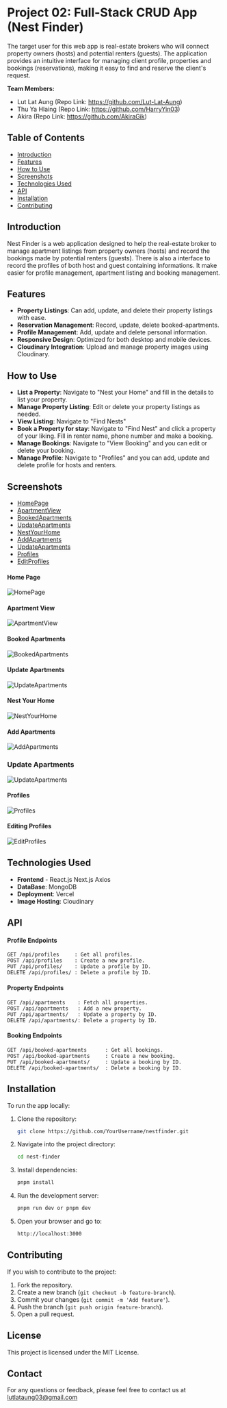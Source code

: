 # Project 02: Full-Stack CRUD App (Nest Finder)
 
The target user for this web app is real-estate brokers who will connect property owners (hosts) and potential renters (guests). The application provides an intuitive interface for managing client profile, properties and bookings (reservations), making it easy to find and reserve the client's request.
 
 
**Team Members:**  
- Lut Lat Aung (Repo Link: https://github.com/Lut-Lat-Aung)
- Thu Ya Hlaing (Repo Link: https://github.com/HarryYin03)  
- Akira (Repo Link: https://github.com/AkiraGik)
 
 
## Table of Contents
 
- [Introduction](#introduction)
- [Features](#features)
- [How to Use](#how-to-use)
- [Screenshots](#screenshots)
- [Technologies Used](#technologies-used)
- [API](#api)
- [Installation](#installation)
- [Contributing](#contributing)
 
## Introduction
 
Nest Finder is a web application designed to help the real-estate broker to manage apartment listings from property owners (hosts) and record the bookings made by potential renters (guests). There is also a interface to record the profiles of both host and guest containing informations. It make easier for profile management, apartment listing and booking management.
 
## Features
 
- **Property Listings**: Can add, update, and delete their property listings with ease.
- **Reservation Management**: Record, update, delete booked-apartments.
- **Profile Management**: Add, update and delete personal information.
- **Responsive Design**: Optimized for both desktop and mobile devices.
- **Cloudinary Integration**: Upload and manage property images using Cloudinary.
 
## How to Use
 
- **List a Property**: Navigate to "Nest your Home" and fill in the details to list your property.
- **Manage Property Listing**:  Edit or delete your property listings as needed.
- **View Listing**: Navigate to "Find Nests" 
- **Book a Property for stay**: Navigate to "Find Nest" and click a property of your liking. Fill in renter name, phone number and make a booking.
- **Manage Bookings**: Navigate to "View Booking" and you can edit or delete your booking.
- **Manage Profile**: Navigate to "Profiles" and you can add, update and delete profile for hosts and renters.
 
## Screenshots
- [HomePage](#HomePage)
- [ApartmentView](#ApartmentView)
- [BookedApartments](#BookedApartments)
- [UpdateApartments](#UpdateApartments)
- [NestYourHome](#NestYourHome)
- [AddApartments](#AddApartments)
- [UpdateApartments](#UpdateApartments)
- [Profiles](#Profiles)
- [EditProfiles](#EditProfiles)
  
#### Home Page
![HomePage](https://github.com/Lut-Lat-Aung/nest_finder/blob/main/image/HomePage.png)
 
#### Apartment View
![ApartmentView](https://github.com/Lut-Lat-Aung/nest_finder/blob/main/image/ApartmentView.png)
 
#### Booked Apartments
![BookedApartments](https://github.com/Lut-Lat-Aung/nest_finder/blob/main/image/BookedApartment.png)

#### Update Apartments
![UpdateApartments](https://github.com/Lut-Lat-Aung/nest_finder/blob/main/image/UpdateBooking.png)
 
#### Nest Your Home
![NestYourHome](https://github.com/Lut-Lat-Aung/nest_finder/blob/main/image/NestYourHome.png)

#### Add Apartments
![AddApartments](https://github.com/Lut-Lat-Aung/nest_finder/blob/main/image/AddApartment.png)

### Update Apartments
![UpdateApartments](https://github.com/Lut-Lat-Aung/nest_finder/blob/main/image/UpdateApartment.png)

#### Profiles 
![Profiles](https://github.com/Lut-Lat-Aung/nest_finder/blob/main/image/ProfilePage.png)

#### Editing Profiles
![EditProfiles](https://github.com/Lut-Lat-Aung/nest_finder/blob/main/image/EditProfile.png)

 
## Technologies Used
 
- **Frontend** -
    React.js
    Next.js
    Axios
- **DataBase**: MongoDB
- **Deployment**: Vercel
- **Image Hosting**: Cloudinary
  
## API
 
#### Profile Endpoints
 
    GET /api/profiles     : Get all profiles.
    POST /api/profiles    : Create a new profile.
    PUT /api/profiles/    : Update a profile by ID.
    DELETE /api/profiles/ : Delete a profile by ID.
 
#### Property Endpoints
 
    GET /api/apartments    : Fetch all properties.
    POST /api/apartments   : Add a new property.
    PUT /api/apartments/   : Update a property by ID.
    DELETE /api/apartments/: Delete a property by ID.
 
#### Booking Endpoints
 
    GET /api/booked-apartments      : Get all bookings.
    POST /api/booked-apartments     : Create a new booking.
    PUT /api/booked-apartments/     : Update a booking by ID.
    DELETE /api/booked-apartments/  : Delete a booking by ID.
 
## Installation
 
To run the app locally:
 
1. Clone the repository:
 
   ```bash
   git clone https://github.com/YourUsername/nestfinder.git
   ```
 
2. Navigate into the project directory:
 
   ```bash
   cd nest-finder
   ```
 
3. Install dependencies:
 
   ```bash
   pnpm install
   ```
 
4. Run the development server:
 
   ```bash
   pnpm run dev or pnpm dev
   ```
 
5. Open your browser and go to:
 
   ```bash
   http://localhost:3000
   ```
 
## Contributing
 
If you wish to contribute to the project:
 
1. Fork the repository.
2. Create a new branch (`git checkout -b feature-branch`).
3. Commit your changes (`git commit -m 'Add feature'`).
4. Push the branch (`git push origin feature-branch`).
5. Open a pull request.
  
 
## License
 
This project is licensed under the MIT License.
 
## Contact
 
For any questions or feedback, please feel free to contact us at lutlataung03@gmail.com


